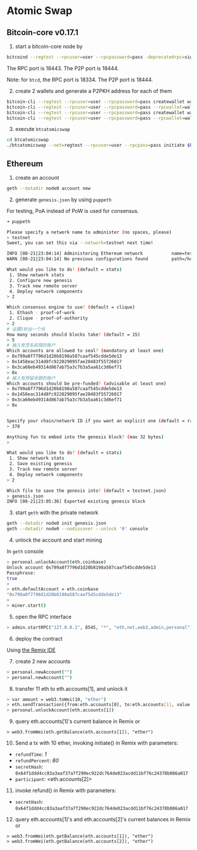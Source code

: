 # Atomic Swap

## Bitcoin-core v0.17.1

1. start a bitcoin-core node by

```bash
bitcoind --regtest --rpcuser=user --rpcpassword=pass -deprecatedrpc=signrawtransaction
```

The RPC port is 18443. The P2P port is 18444.

Note: for `btcd`, the RPC port is 18334. The P2P port is 18444.

2. create 2 wallets and generate a P2PKH address for each of them

```bash
bitcoin-cli --regtest --rpcuser=user --rpcpassword=pass createwallet wallet1
bitcoin-cli --regtest --rpcuser=user --rpcpassword=pass --rpcwallet=wallet1 getnewaddress "" "legacy"
bitcoin-cli --regtest --rpcuser=user --rpcpassword=pass createwallet wallet2
bitcoin-cli --regtest --rpcuser=user --rpcpassword=pass --rpcwallet=wallet2 getnewaddress "" "legacy"
```

3. execute `btcatomicswap`

```bash
cd btcatomicswap
./btcatomicswap --net=regtest --rpcuser=user --rpcpass=pass initiate $btcaddr 1
```

## Ethereum

1. create an account

```bash
geth --datadir node0 account new
```

2. generate `genesis.json` by using `puppeth`

For testing, PoA instead of PoW is used for consensus.

```bash
➜ puppeth

Please specify a network name to administer (no spaces, please)
> testnet
Sweet, you can set this via --network=testnet next time!

INFO [08-21|23:04:14] Administering Ethereum network           name=testnet
WARN [08-21|23:04:14] No previous configurations found         path=/home/xxp/.puppeth/testnet

What would you like to do? (default = stats)
 1. Show network stats
 2. Configure new genesis
 3. Track new remote server
 4. Deploy network components
> 2

Which consensus engine to use? (default = clique)
 1. Ethash - proof-of-work
 2. Clique - proof-of-authority
> 2
# 设置5秒出一个块
How many seconds should blocks take? (default = 15)
> 5
# 输入有签名权限的账户
Which accounts are allowed to seal? (mandatory at least one)
> 0x799a8f7796d1d20b8198a587caaf545cdde5de13
> 0x1458eac314d8fc922029095fae20483f55726017
> 0x3ca60eb49314d867ab75a3c7b3a5aa61c3d6ef71
> 0x
# 输入有预留余额的账户
Which accounts should be pre-funded? (advisable at least one)
> 0x799a8f7796d1d20b8198a587caaf545cdde5de13
> 0x1458eac314d8fc922029095fae20483f55726017
> 0x3ca60eb49314d867ab75a3c7b3a5aa61c3d6ef71
> 0x


Specify your chain/network ID if you want an explicit one (default = random)
> 378

Anything fun to embed into the genesis block? (max 32 bytes)
> 

What would you like to do? (default = stats)
 1. Show network stats
 2. Save existing genesis
 3. Track new remote server
 4. Deploy network components
> 2

Which file to save the genesis into? (default = testnet.json)
> genesis.json
INFO [08-21|23:05:36] Exported existing genesis block 
```

3. start `geth` with the private network

```bash
geth --datadir node0 init genesis.json
geth --datadir node0 --nodiscover --unlock '0' console
```

4. unlock the account and start mining

In `geth` console

```bash
> personal.unlockAccount(eth.coinbase)
Unlock account 0x799a8f7796d1d20b8198a587caaf545cdde5de13
Passphrase: 
true
>
> eth.defaultAccount = eth.coinbase
"0x799a8f7796d1d20b8198a587caaf545cdde5de13"
> 
> miner.start()
```

5. open the RPC interface

```bash
> admin.startRPC("127.0.0.1", 8545, "*", "eth,net,web3,admin,personal")
```

6. deploy the contract

Using [the Remix IDE](http://remix.ethereum.org)

<!-- 
7. execute `ethatomicswap`

```bash
./ethatomicswap --net=testnet --account=0x78fdb0ca831312efc77c2fec51e5525aad68f0a9 -c 0x08383da28ea84351271f7f86026102deafcb4596 initiate 00000000000000000000000000000000000000ff 5.55
```
 -->

7. create 2 new accounts

```bash
> personal.newAccount("")
> personal.newAccount("")
```

8. transfer 11 eth to eth.accounts[1], and unlock it

```bash
> var amount = web3.toWei(10, "ether")
> eth.sendTransaction({from:eth.accounts[0], to:eth.accounts[1], value: amount})
> personal.unlockAccount(eth.accounts[1])
```

9. query eth.accounts[1]'s current balance in Remix 
or
```
> web3.fromWei(eth.getBalance(eth.accounts[1]), "ether")
```

10. Send a tx with 10 ether, invoking initiate() in Remix with parameters:
+ `refundTime`: _1_
+ `refundPercent`: _80_
+ `secretHash`: `0x64f1ddd4cc83a3aaf37a7f290ec922dc764de023acdd11bf76c24378b086a017`
+ `participant`: <eth.accounts[2]>

11. invoke refund() in Remix with parameters:
+ `secretHash`: `0x64f1ddd4cc83a3aaf37a7f290ec922dc764de023acdd11bf76c24378b086a017`

12. query eth.accounts[1]'s and eth.accounts[2]'s current balances in Remix
or
```
> web3.fromWei(eth.getBalance(eth.accounts[1]), "ether")
> web3.fromWei(eth.getBalance(eth.accounts[2]), "ether")
```

